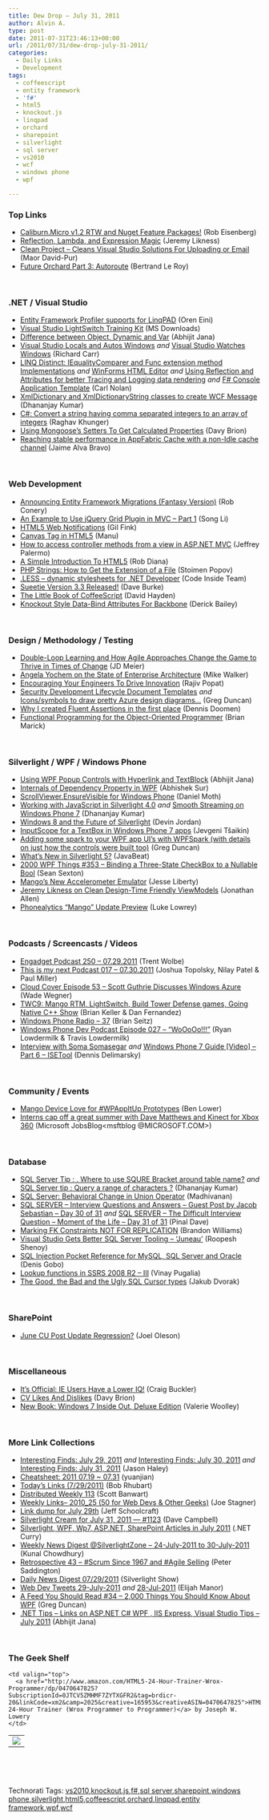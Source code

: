 ```yaml
---
title: Dew Drop – July 31, 2011
author: Alvin A.
type: post
date: 2011-07-31T23:46:13+00:00
url: /2011/07/31/dew-drop-july-31-2011/
categories:
  - Daily Links
  - Development
tags:
  - coffeescript
  - entity framework
  - 'f#'
  - html5
  - knockout.js
  - linqpad
  - orchard
  - sharepoint
  - silverlight
  - sql server
  - vs2010
  - wcf
  - windows phone
  - wpf

---
```

### <a name="top"></a>Top Links

  * [Caliburn.Micro v1.2 RTW and Nuget Feature Packages!][1] (Rob Eisenberg)
  * [Reflection, Lambda, and Expression Magic][2] (Jeremy Likness)
  * [Clean Project – Cleans Visual Studio Solutions For Uploading or Email][3] (Maor David-Pur)
  * [Future Orchard Part 3: Autoroute][4] (Bertrand Le Roy)

&#160;

### <a name="dotnet"></a>.NET / Visual Studio

  * [Entity Framework Profiler supports for LinqPAD][5] (Oren Eini)
  * [Visual Studio LightSwitch Training Kit][6] (MS Downloads)
  * [Difference between Object, Dynamic and Var][7] (Abhijit Jana)
  * [Visual Studio Locals and Autos Windows][8] _and_ [Visual Studio Watches Windows][9] (Richard Carr)
  * [LINQ Distinct: IEqualityComparer and Func extension method Implementations][10]&#160;_and_ [WinForms HTML Editor][11] _and_&#160;[Using Reflection and Attributes for better Tracing and Logging data rendering][12] _and_&#160;[F# Console Application Template][13] (Carl Nolan)
  * [XmlDictionary and XmlDictionaryString classes to create WCF Message][14] (Dhananjay Kumar)
  * [C#: Convert a string having comma separated integers to an array of integers][15] (Raghav Khunger)
  * [Using Mongoose’s Setters To Get Calculated Properties][16] (Davy Brion)
  * [Reaching stable performance in AppFabric Cache with a non-Idle cache channel][17] (Jaime Alva Bravo)

&#160;

### <a name="web"></a>Web Development

  * [Announcing Entity Framework Migrations (Fantasy Version)][18] (Rob Conery)
  * [An Example to Use jQuery Grid Plugin in MVC &#8211; Part 1][19] (Song Li)
  * [HTML5 Web Notifications][20] (Gil Fink)
  * [Canvas Tag in HTML5][21] (Manu)
  * [How to access controller methods from a view in ASP.NET MVC][22] (Jeffrey Palermo)
  * [A Simple Introduction To HTML5][23] (Rob Diana)
  * [PHP Strings: How to Get the Extension of a File][24] (Stoimen Popov)
  * [.LESS – dynamic stylesheets for .NET Developer][25] (Code Inside Team)
  * [Sueetie Version 3.3 Released!][26] (Dave Burke)
  * [The Little Book of CoffeeScript][27] (David Hayden)
  * [Knockout Style Data-Bind Attributes For Backbone][28] (Derick Bailey)

&#160;

### <a name="design"></a>Design / Methodology / Testing

  * [Double-Loop Learning and How Agile Approaches Change the Game to Thrive in Times of Change][29] (JD Meier)
  * [Angela Yochem on the State of Enterprise Architecture][30] (Mike Walker)
  * [Encouraging Your Engineers To Drive Innovation][31] (Rajiv Popat)
  * [Security Development Lifecycle Document Templates][32] _and_ [Icons/symbols to draw pretty Azure design diagrams&#8230;][33] (Greg Duncan)
  * [Why I created Fluent Assertions in the first place][34] (Dennis Doomen)
  * [Functional Programming for the Object-Oriented Programmer][35] (Brian Marick)

&#160;

### <a name="silverlight"></a>Silverlight / WPF / Windows Phone

  * [Using WPF Popup Controls with Hyperlink and TextBlock][36] (Abhijit Jana)
  * [Internals of Dependency Property in WPF][37] (Abhishek Sur)
  * [ScrollViewer.EnsureVisible for Windows Phone][38] (Daniel Moth)
  * [Working with JavaScript in Silverlight 4.0][39] _and_ [Smooth Streaming on Windows Phone 7][40] (Dhananjay Kumar)
  * [Windows 8 and the Future of Silverlight][41] (Devin Jordan)
  * [InputScope for a TextBox in Windows Phone 7 apps][42] (Jevgeni Tšaikin)
  * [Adding some spark to your WPF app UI&#8217;s with WPFSpark (with details on just how the controls were built too)][43] (Greg Duncan)
  * [What&#8217;s New in Silverlight 5?][44] (JavaBeat)
  * <a href="http://wpf.2000things.com/2011/07/29/353-binding-a-three-state-checkbox-to-a-nullable-bool/" target="_blank">2000 WPF Things #353 – Binding a Three-State CheckBox to a Nullable Bool</a> (Sean Sexton)
  * [Mango’s New Accelerometer Emulator][45] (Jesse Liberty)
  * [Jeremy Likness on Clean Design-Time Friendly ViewModels][46] (Jonathan Allen)
  * [Phonealytics “Mango” Update Preview][47] (Luke Lowrey)

&#160;

### <a name="podcasts"></a>Podcasts / Screencasts / Videos

  * [Engadget Podcast 250 &#8211; 07.29.2011][48] (Trent Wolbe)
  * [This is my next Podcast 017 – 07.30.2011][49] (Joshua Topolsky, Nilay Patel & Paul Miller)
  * <a href="http://channel9.msdn.com/Shows/Cloud+Cover/Episode-53-Scott-Guthrie-Discusses-Windows-Azure" target="_blank">Cloud Cover Episode 53 &#8211; Scott Guthrie Discusses Windows Azure</a> (Wade Wegner)
  * [TWC9: Mango RTM, LightSwitch, Build Tower Defense games, Going Native C++ Show][50] (Brian Keller & Dan Fernandez)
  * [Windows Phone Radio &#8211; 37][51] (Brian Seitz)
  * <a href="http://feedproxy.google.com/~r/WindowsPhoneDevPodcast/~3/DbfdS1I9xFU/" target="_blank">Windows Phone Dev Podcast Episode 027 – “WoOoOo!!!”</a> (Ryan Lowdermilk & Travis Lowdermilk)
  * [Interview with Soma Somasegar][52] _and_ [Windows Phone 7 Guide [Video] – Part 6 – ISETool][53] (Dennis Delimarsky)

&#160;

### <a name="events"></a>Community / Events

  * [Mango Device Love for #WPAppItUp Prototypes][54] (Ben Lower)
  * [Interns cap off a great summer with Dave Matthews and Kinect for Xbox 360][55] (Microsoft JobsBlog<msftblog @MICROSOFT.COM>)

&#160;

### <a name="db"></a>Database

  * [SQL Server Tip : . Where to use SQURE Bracket around table name?][56] _and_ [SQL Server tip : Query a range of characters ?][57] (Dhananjay Kumar)
  * [SQL Server: Behavioral Change in Union Operator][58] (Madhivanan)
  * [SQL SERVER – Interview Questions and Answers – Guest Post by Jacob Sebastian – Day 30 of 31][59] _and_ [SQL SERVER – The Difficult Interview Question – Moment of the Life – Day 31 of 31][60] (Pinal Dave)
  * [Marking FK Constraints NOT FOR REPLICATION][61] (Brandon Williams)
  * [Visual Studio Gets Better SQL Server Tooling – ‘Juneau’][62] (Roopesh Shenoy)
  * [SQL Injection Pocket Reference for MySQL, SQL Server and Oracle][63] (Denis Gobo)
  * [Lookup functions in SSRS 2008 R2 &#8211; III][64] (Vinay Pugalia)
  * [The Good, the Bad and the Ugly SQL Cursor types][65] (Jakub Dvorak)

&#160;

### <a name="sp"></a>SharePoint

  * [June CU Post Update Regression?][66] (Joel Oleson)

&#160;

### <a name="misc"></a>Miscellaneous

  * [It’s Official: IE Users Have a Lower IQ!][67] (Craig Buckler)
  * [CV Likes And Dislikes][68] (Davy Brion)
  * [New Book: Windows 7 Inside Out, Deluxe Edition][69] (Valerie Woolley)

&#160;

### <a name="links"></a>More Link Collections

  * [Interesting Finds: July 29, 2011][70] _and_ [Interesting Finds: July 30, 2011][71] _and_ [Interesting Finds: July 31, 2011][72] (Jason Haley)
  * [Cheatsheet: 2011 07.19 ~ 07.31][73] (yuanjian)
  * [Today&#8217;s Links (7/29/2011)][74] (Bob Rhubart)
  * [Distributed Weekly 113][75] (Scott Banwart)
  * [Weekly Links– 2010_25 (50 for Web Devs & Other Geeks)][76] (Joe Stagner)
  * [Link dump for July 29th][77] (Jeff Schoolcraft)
  * [Silverlight Cream for July 31, 2011 &#8212; #1123][78] (Dave Campbell)
  * [Silverlight, WPF, Wp7, ASP.NET, SharePoint Articles in July 2011][79] (.NET Curry)
  * [Weekly News Digest @SilverlightZone &#8211; 24-July-2011 to 30-July-2011][80] (Kunal Chowdhury)
  * [Retrospective 43 – #Scrum Since 1967 and #Agile Selling][81] (Peter Saddington)
  * [Daily News Digest 07/29/2011][82] (Silverlight Show)
  * <a href="http://webdevtweets.blogspot.com/2011/07/29-july-2011.html" target="_blank">Web Dev Tweets 29-July-2011</a> _and_ [28-Jul-2011][83] (Elijah Manor)
  * [A Feed You Should Read #34 &#8211; 2,000 Things You Should Know About WPF][84] (Greg Duncan)
  * [.NET Tips – Links on ASP.NET C# WPF , IIS Express, Visual Studio Tips – July 2011][85] (Abhijit Jana)

&#160;

### <a name="shelf"></a>The Geek Shelf

<table border="0" cellspacing="0" cellpadding="0">
  <tr>
    <td>
      <img data-recalc-dims="1" decoding="async" src="https://i0.wp.com/ecx.images-amazon.com/images/I/51ZXVe4vP7L._SL160_.jpg?w=660" />
    </td>
    
    <td valign="top">
      <a href="http://www.amazon.com/HTML5-24-Hour-Trainer-Wrox-Programmer/dp/0470647825?SubscriptionId=0JTCV5ZMHMF7ZYTXGFR2&tag=brdicr-20&linkCode=xm2&camp=2025&creative=165953&creativeASIN=0470647825">HTML5 24-Hour Trainer (Wrox Programmer to Programmer)</a> by Joseph W. Lowery
    </td>
  </tr>
</table>

&#160;

<div style="padding-bottom: 0px; margin: 0px; padding-left: 0px; padding-right: 0px; display: inline; float: none; padding-top: 0px" id="scid:C16BAC14-9A3D-4c50-9394-FBFEF7A93539:e30438c0-8e61-48d8-82d5-3e61d0c61e5a" class="wlWriterEditableSmartContent">
  <!--dotnetkickit-->
</div>

&#160;

<div style="padding-bottom: 0px; margin: 0px; padding-left: 0px; padding-right: 0px; display: inline; float: none; padding-top: 0px" id="scid:0767317B-992E-4b12-91E0-4F059A8CECA8:c42ad314-e7c0-44fc-89f9-1f5feba2ecb6" class="wlWriterEditableSmartContent">
  Technorati Tags: <a href="http://technorati.com/tags/vs2010" rel="tag">vs2010</a>,<a href="http://technorati.com/tags/knockout.js" rel="tag">knockout.js</a>,<a href="http://technorati.com/tags/f%23" rel="tag">f#</a>,<a href="http://technorati.com/tags/sql+server" rel="tag">sql server</a>,<a href="http://technorati.com/tags/sharepoint" rel="tag">sharepoint</a>,<a href="http://technorati.com/tags/windows+phone" rel="tag">windows phone</a>,<a href="http://technorati.com/tags/silverlight" rel="tag">silverlight</a>,<a href="http://technorati.com/tags/html5" rel="tag">html5</a>,<a href="http://technorati.com/tags/coffeescript" rel="tag">coffeescript</a>,<a href="http://technorati.com/tags/orchard" rel="tag">orchard</a>,<a href="http://technorati.com/tags/linqpad" rel="tag">linqpad</a>,<a href="http://technorati.com/tags/entity+framework" rel="tag">entity framework</a>,<a href="http://technorati.com/tags/wpf" rel="tag">wpf</a>,<a href="http://technorati.com/tags/wcf" rel="tag">wcf</a>
</div>

 [1]: http://feedproxy.google.com/~r/Devlicious/~3/p3sRN7IbCqU/caliburn-micro-v1-2-rtw-plus-nuget-feature-packages.aspx
 [2]: http://feedproxy.google.com/~r/CSharperImage/~3/4xjbJsEdNZM/reflection-lambda-and-expression-magic.html
 [3]: http://feeds.maordavid.com/~r/maor/~3/WgWLp0lu4v4/
 [4]: http://weblogs.asp.net/bleroy/archive/2011/07/30/future-orchard-part-3-autoroute.aspx
 [5]: http://feedproxy.google.com/~r/HibernatingRhinos/~3/Yc8Fcfa6srQ/entity-framework-profiler-supports-for-linqpad
 [6]: http://feedproxy.google.com/~r/MicrosoftDownloadCenter/~3/GzS_qKf515w/details.aspx
 [7]: http://dailydotnettips.com/2011/07/29/object-dynamic-and-var-2/
 [8]: http://feedproxy.google.com/~r/BlackwaspLatestAdditions/~3/_SQFjGEQf8s/VSLocalsAutos.aspx
 [9]: http://feedproxy.google.com/~r/BlackwaspLatestAdditions/~3/K3Dtlp9futk/VSWatches.aspx
 [10]: http://blogs.msdn.com/b/carlnol/archive/2011/07/30/linq-distinct-iequalitycomparer-and-func-extension-method-implementations.aspx
 [11]: http://blogs.msdn.com/b/carlnol/archive/2011/07/30/winforms-html-editor.aspx
 [12]: http://blogs.msdn.com/b/carlnol/archive/2011/07/30/using-reflection-and-attributes-for-better-tracing-and-logging-data-rendering.aspx
 [13]: http://blogs.msdn.com/b/mcsuksoldev/archive/2011/07/29/f-console-application-template.aspx
 [14]: http://debugmode.net/2011/07/31/xmldictionary-and-xmldictionarystring-classes-to-create-wcf-message/
 [15]: http://www.codeasp.net/blogs/raghav_khunger/microsoft-net/1821/c-convert-a-string-having-comma-separated-integers-to-an-array-of-integers
 [16]: http://feedproxy.google.com/~r/davybrion/~3/3ejpKajEo6Q/
 [17]: http://appfabriccat.com/2011/07/reaching-stable-performance-in-appfabric-cache-with-a-non-idle-cache-channel/
 [18]: http://feedproxy.google.com/~r/wekeroad/EeKc/~3/iroLdQZcaSU/8225523078
 [19]: http://www.codeproject.com/KB/ajax/jqGridPart1.aspx
 [20]: http://feedproxy.google.com/~r/GilFinkBlog/~3/5qiX-BPnJO8/html5-web-notifications.aspx
 [21]: http://www.javablogs.com/Jump.action?id=666591
 [22]: http://feedproxy.google.com/~r/jeffreypalermo/~3/-hlTXxLUxOg/
 [23]: http://feedproxy.google.com/~r/RegularGeek/~3/m_bxx9CE3O4/
 [24]: http://feedproxy.google.com/~r/stoimenblog/~3/4dlkhNouR7Q/
 [25]: http://code-inside.de/blog-in/2011/07/31/less-dynamic-stylesheets-for-net-developer/
 [26]: http://feedproxy.google.com/~r/DaveBurke/~3/5DWi45yW3Lw/post.aspx
 [27]: http://www.pnpguidance.net/post/TheLittleBookOfCoffeeScript.aspx
 [28]: http://feedproxy.google.com/~r/LosTechies/~3/KHXdYBB11OA/
 [29]: http://feedproxy.google.com/~r/jmeier/~3/WauwBTJ0bVU/double-loop-learning-and-how-agile-approaches-change-the-game-to-thrive-in-times-of-change.aspx
 [30]: http://feedproxy.google.com/~r/MikeWalker/~3/57H4YYuG--0/angela-yochem-on-the-state-of-enterprise-architecture.html
 [31]: http://www.thousandtyone.com/blog/EncouragingYourEngineersToDriveInnovation.aspx
 [32]: http://coolthingoftheday.blogspot.com/2011/07/security-development-lifecycle-document.html
 [33]: http://coolthingoftheday.blogspot.com/2011/07/iconssymbols-to-draw-pretty-azure.html
 [34]: http://www.dennisdoomen.net/2011/07/why-i-created-fluent-assertions-in.html
 [35]: http://www.exampler.com/blog/2011/07/29/functional-programming-for-the-object-oriented-programmer/
 [36]: http://dailydotnettips.com/2011/07/31/using-wpf-popup-controls-with-hyperlink-and-textblock/
 [37]: http://feedproxy.google.com/~r/abhisheksur/WTgI/~3/9JWxDhquIIQ/internals-of-dependency-property-in-wpf.html
 [38]: http://feedproxy.google.com/~r/DanielMoth/~3/Wz0rvNYFkHs/ScrollViewerEnsureVisible-For-Windows-Phone.aspx
 [39]: http://debugmode.net/2011/07/30/working-with-javascript-in-silverlight-4-0/
 [40]: http://debugmode.net/2011/07/31/smooth-streaming-on-windows-phone-7/
 [41]: http://www.identitymine.com/forward/2011/07/windows-8-and-the-future-of-silverlight/
 [42]: http://mobile.dzone.com/news/inputscope-textbox-windows
 [43]: http://coolthingoftheday.blogspot.com/2011/07/adding-some-spark-to-your-wpf-app-ui.html
 [44]: http://www.javablogs.com/Jump.action?id=666588
 [45]: http://feedproxy.google.com/~r/JesseLiberty-SilverlightGeek/~3/6RW0ejw7scE/
 [46]: http://www.infoq.com/news/2011/07/View-Model-Data
 [47]: http://feedproxy.google.com/~r/lukencode/~3/Ehv1VQveMIc/
 [48]: http://www.engadget.com/2011/07/29/engadget-podcast-250-07-29-2011/
 [49]: http://feedproxy.google.com/~r/ThisIsMyNextPodcast/~3/1x3obHrTP-g/
 [50]: http://channel9.msdn.com/Shows/This+Week+On+Channel+9/TWC9-Mango-RTM-LightSwitch-Build-Tower-Defense-games-Going-Native-C-Show
 [51]: http://windowsteamblog.com/windows_phone/b/windowsphone/archive/2011/07/29/windows-phone-radio-37.aspx
 [52]: http://dennisdel.com/?p=889
 [53]: http://dennisdel.com/?p=890
 [54]: http://windowsteamblog.com/windows_phone/b/wpdev/archive/2011/07/29/mango-device-love-for-wpappitup-prototypes.aspx
 [55]: http://feeds.microsoftjobsblog.com/~r/MicrosoftJobsBlog/~3/hqcX9UwfTFU/
 [56]: http://debugmode.net/2011/07/30/sql-server-tip-where-to-use-squre-bracket-around-table-name/
 [57]: http://debugmode.net/2011/07/30/sql-server-tip-query-a-range-of-characters/
 [58]: http://feedproxy.google.com/~r/sqlservercurry/blog/~3/aVki4jOStvc/sql-server-behavioral-change-in-union.html
 [59]: http://blog.sqlauthority.com/2011/07/30/sql-server-interview-questions-and-answers-guest-post-by-jacob-sebastian-day-30-of-31/
 [60]: http://blog.sqlauthority.com/2011/07/31/sql-server-the-difficult-interview-question-moment-of-the-life-day-31-of-31/
 [61]: http://www.sqlservercentral.com/blogs/sqlrepl/archive/2011/07/29/marking-fk-constraints-not-for-replication.aspx
 [62]: http://www.infoq.com/news/2011/07/sql-server-tools-juneau
 [63]: http://blogs.lessthandot.com/index.php/DataMgmt/DBProgramming/sql-injection-pocket-reference-for
 [64]: http://www.sqlservercentral.com/blogs/juggling_with_sql/archive/2011/07/30/lookup-functions-in-ssrs-2008-r2-iii.aspx
 [65]: http://feedproxy.google.com/~r/sqlserverpedia/~3/ECkzT6OiBsw/
 [66]: http://feedproxy.google.com/~r/JoelsSharepointLand/~3/wINaXH_EKjE/ViewPost.aspx
 [67]: http://www.sitepoint.com/ie-users-low-iq/?utm_source=rss&utm_medium=rss&utm_campaign=ie-users-low-iq
 [68]: http://feedproxy.google.com/~r/davybrion/~3/vJ2FasAaC_g/
 [69]: http://blogs.msdn.com/b/microsoft_press/archive/2011/07/29/new-book-windows-7-inside-out-deluxe-edition.aspx
 [70]: http://jasonhaley.com/blog/post.aspx?id=9ac53d83-b862-4970-a907-52da5c7f97f5
 [71]: http://jasonhaley.com/blog/post.aspx?id=25c68798-fbab-4f09-9e26-833553516d11
 [72]: http://jasonhaley.com/blog/post.aspx?id=fda7fa4b-ac88-4ab7-8bdb-2fa5edf11446
 [73]: http://weblogs.asp.net/yuanjian/archive/2011/07/31/cheatsheet-2011-07-19-07-31.aspx
 [74]: http://feedproxy.google.com/~r/brhubartOTN/~3/kOACp5k0gj4/today_s_links_7_29
 [75]: http://feedproxy.google.com/~r/roguetechnology/~3/EEViA6RJv1M/
 [76]: http://feedproxy.google.com/~r/MSJoe/~3/ROXKaRtVfNM/
 [77]: http://thequeue.net/blog/2011/07/29/link-dump-for-july-29th/
 [78]: http://geekswithblogs.net/WynApseTechnicalMusings/archive/2011/07/31/146395.aspx
 [79]: http://feedproxy.google.com/~r/netCurryRecentArticles/~3/aEQutJPcyEA/ShowArticle.aspx
 [80]: http://feedproxy.google.com/~r/kunal2383/~3/GY1TaJ_yOtA/weekly-news-digest-silverlightzone-24.html
 [81]: http://feedproxy.google.com/~r/agilescout/~3/PaykT6r2IyI/
 [82]: http://feedproxy.google.com/~r/silverlightshow/~3/Ykt9sNC0BYE/Daily-News-Digest-07-29-2011.aspx
 [83]: http://webdevtweets.blogspot.com/2011/07/28-jul-2011.html
 [84]: http://coolthingoftheday.blogspot.com/2011/07/feed-you-should-read-34-2000-things-you.html
 [85]: http://abhijitjana.net/2011/07/31/net-tips-links-on-asp-net-c-wpf-iis-express-visual-studio-tips-july-2011/